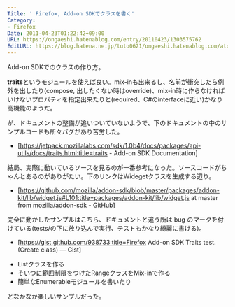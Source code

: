 ```yaml
---
Title: ' Firefox, Add-on SDKでクラスを書く'
Category:
- Firefox
Date: 2011-04-23T01:22:42+09:00
URL: https://ongaeshi.hatenablog.com/entry/20110423/1303575762
EditURL: https://blog.hatena.ne.jp/tuto0621/ongaeshi.hatenablog.com/atom/entry/6435922169449192845
---
```


Add-on SDKでのクラスの作り方。

<span class="deco" style="font-weight:bold;">traits</span>というモジュールを使えば良い。mix-inも出来るし、名前が衝突したら例外を出したり(compose, 出したくない時はoverride)、mix-in時に作らなければいけないプロパティを指定出来たりと(required、C#のinterfaceに近い)かなり高機能のようだ。

が、ドキュメントの整備が追いついていないようで、下のドキュメントの中のサンプルコードも所々バグがあり苦労した。

- [https://jetpack.mozillalabs.com/sdk/1.0b4/docs/packages/api-utils/docs/traits.html:title=traits - Add-on SDK Documentation]

結局、実際に動いているソースを見るのが一番参考になった。ソースコードがちゃんとあるのがありがたい。下のリンクはWidegetクラスを生成する辺り。

- [https://github.com/mozilla/addon-sdk/blob/master/packages/addon-kit/lib/widget.js#L101:title=packages/addon-kit/lib/widget.js at master from mozilla/addon-sdk - GitHub]

完全に動かしたサンプルはこちら、ドキュメントと違う所は bug のマークを付けている(tests/の下に放り込んで実行、テストもかなり綺麗に書ける)。

- [https://gist.github.com/938733:title=Firefox Add-on SDK Traits test. (Create class) ― Gist]

+ Listクラスを作る
+ そいつに範囲制限をつけたRangeクラスをMix-inで作る
+ 簡単なEnumerableモジュールを書いたり

となかなか楽しいサンプルだった。
